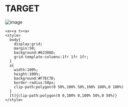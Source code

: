 # TARGET

![image](https://github.com/gaschneider/cssbattle/assets/16023844/b51a47af-4171-4646-8134-84429d8b4678)

```
<a><a t><a>
<style>
  body{
    display:grid;
    margin:50;
    background:#62306D;
    grid-template-columns:1fr 1fr 1fr;
  }
  a{
    width:100%;
    height:100%;
    background:#F7EC7D;
    border-radius:50px;
    clip-path:polygon(0 50%,100% 50%,100% 100%,0 100%)
  }
  [t]{clip-path:polygon(0 0,100% 0,100% 50%,0 50%)}
</style>
```
